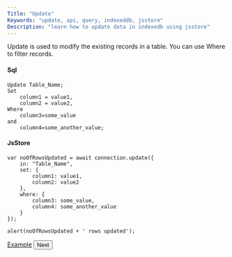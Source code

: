 ```yaml
---
Title: "Update"
Keywords: "update, api, query, indexeddb, jsstore"
Description: "learn how to update data in indexedb using jsstore"
---
```


Update is used to modify the existing records in a table. You can use Where to filter records.

#### Sql

```
Update Table_Name;
Set
    column1 = value1,
    column2 = value2,
Where
    column3=some_value
and
    column4=some_another_value;
```

#### JsStore

```
var noOfRowsUpdated = await connection.update({ 
  	in: "Table_Name",
    set: {
        column1: value1,
        column2: value2
    },
    where: {
        column3: some_value,
        column4: some_another_value
    }
});

alert(noOfRowsUpdated + ' rows updated');
```

<p class="margin-top-40px text-center">
    <a class="btn info" target="_blank" href="https://ujjwalguptaofficial.github.io/idbstudio/?db=Demo&query=update(%7B%0A%20%20%20%20in%3A%20%22Customers%22%2C%0A%20%20%20%20set%3A%20%7B%0A%20%20%20%20%20%20%20%20contactName%3A%20'Ujjwal'%2C%0A%20%20%20%20%20%20%20%20city%3A%20'Bhubaneswar'%0A%20%20%20%20%7D%2C%0A%20%20%20%20where%3A%20%7B%0A%20%20%20%20%20%20%20%20customerId%3A%205%0A%20%20%20%20%7D%0A%7D)%3B%0A">Example</a>
    <button class="btn info btnNext">Next</button>
</p>
